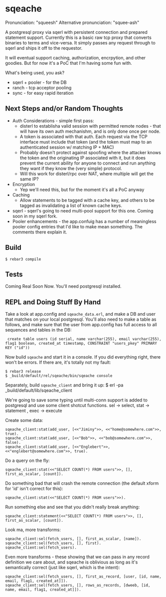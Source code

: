 sqeache
=====

Pronunciation: "squeesh"
Alternative pronunciation: "squee-ash"

A postgresql proxy via sqerl with persistent connection and prepared statement support. Currently this is a basic raw tcp proxy that converts binaries to terms and vice-versa.  It simply passes any request through to sqerl and ships it off to the requestor.

It will eventual support caching, authorization, encrpytion, and other
goodies.  But for now it's a PoC that I'm having some fun with.

What's being used, you ask?
 * sqerl + pooler - for the DB
 * ranch - tcp acceptor pooling
 * sync - for easy rapid iteration



Next Steps and/or Random Thoughts
---------------------------------

* Auth Considerations - simple first pass:
  * disterl to establisha  valid session with permitted remote nodes -
    that will have its own auth mechanishm, and is only done once per
    node.
  * A token is associated with that auth. Each request via the TCP
    interface must include that token (and the token must map to an
    authenticated session w/ matching IP + MAC)
  * Probably doesn't protect against  spoofing where the attacker
    knows the token and the originating IP associated with it, but it
    does prevent the current ability for anyone to connect and run
    anything they want if they know the (very simple) protocol.
  * Will this work for disterl/rpc over NAT, where multiple will get the
    same IP?
* Encryption
  * Yep we'll need this, but for the moment it's all a PoC anyway
* Caching
  * Allow statements to be tagged with a cache key, and others to be tagged
    as invalidating a list of known cache keys.
* sqerl - sqerl's going to need multi-pool support for this one. Coming
  soon in my sqerl fork.
* Pooler enhancements - the app.confuig has a number of meaningless
  pooler config entries that I'd like to make mean something.  The comments
  there explain it.

Build
-----

    $ rebar3 compile

Tests
-----

Coming Real Soon Now. You'll need postgresql installed.


REPL  and Doing Stuff By Hand
-----------------------------
Take a look at app.config and `sqeache_data.erl`, and make a DB and user
that matches on your local postgresql. You'll also need to make a table as follows, and make sure that the user 
from app.config has full access to all sequences and tables in the DB: 

     create table users (id serial, name varchar(255), email varchar(255), flag1 boolean, created_at timestamp, CONSTRAINT "users_pkey" PRIMARY KEY ("id"))

Now build `sqeache` and start it in a console. If you did everything right, there won't be errors.  If there are, it's totally not my fault: 

    $ rebar3 release
    $ _build/default/rel/sqeache/bin/sqeache console

Separately, build `sqeache_client` and bring it up:
    $ erl -pa _build/default/lib/sqeache_client


We're going to save some typing until multi-conn support is added to
postgresql and use some client shotcut functions. sel -> select,
stat -> statement , exec -> execute

Create some data:

    sqeache_client:stat(add_user, [<<"Jiminy">>, <<"home@somewhere.com">>, true).
    sqeache_client:stat(add_user, [<<"Bob">>, <<"bob@somewhere.com">>, false).
    sqeache_client:stat(add_user, [<<"Englebert">>, <<"englebert@somewhere.com">>, true).


Do a query on the fly:

    sqeache_client:stat(<<"SELECT COUNT(*) FROM users">>, [],  first_as_scalar, [count]).

Do something bad that will crash the remote connection (the default
xform for 'id'  isn't correct for this):

    sqeache_client:stat(<<"SELECT COUNT(*) FROM users">>).

Run something else and see that you didn't really break anything:

    sqeache_client:statement(<<"SELECT COUNT(*) FROM users">>, [],  first_as_scalar, [count]).

Look ma, more transforms:

    sqeache_client:sel(fetch_users, [], first_as_scalar, [name]).
    sqeache_client:sel(fetch_users, [], first).
    sqeache_client:sel(fetch_users).

Even more transforms - these showing that we can pass in any record
definition we care about, and sqeache is oblivious as long as it's
semantically correct (just like sqerl, which is the intent):

    sqeache_client:sel(fetch_users, [], first_as_record, [user, [id, name, email, flag1, created_at]]).
    sqeache_client:sel(fetch_users, [], rows_as_records, [dweeb, [id, name, email, flag1, created_at]]).
